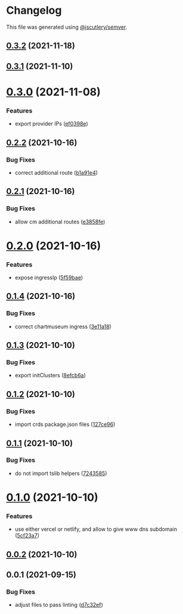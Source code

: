# Changelog

This file was generated using [@jscutlery/semver](https://github.com/jscutlery/semver).

## [0.3.2](https://github.com/platyplus/platyplus/compare/util-pulumi@0.3.1...util-pulumi@0.3.2) (2021-11-18)

## [0.3.1](https://github.com/platyplus/platyplus/compare/util-pulumi@0.3.0...util-pulumi@0.3.1) (2021-11-10)

# [0.3.0](https://github.com/platyplus/platyplus/compare/util-pulumi@0.2.2...util-pulumi@0.3.0) (2021-11-08)

### Features

- export provider IPs ([ef0398e](https://github.com/platyplus/platyplus/commit/ef0398e1ec2bbb3b277c6fd317f7b74077a3370d))

## [0.2.2](https://github.com/platyplus/platyplus/compare/util-pulumi@0.2.1...util-pulumi@0.2.2) (2021-10-16)

### Bug Fixes

- correct additional route ([b1a91e4](https://github.com/platyplus/platyplus/commit/b1a91e4180ec61eeef6c153aaa3ef5ca4b4b8267))

## [0.2.1](https://github.com/platyplus/platyplus/compare/util-pulumi@0.2.0...util-pulumi@0.2.1) (2021-10-16)

### Bug Fixes

- allow cm additional routes ([e3858fe](https://github.com/platyplus/platyplus/commit/e3858fe53148c7f3320bf50efb7b40c4f509ecb2))

# [0.2.0](https://github.com/platyplus/platyplus/compare/util-pulumi@0.1.4...util-pulumi@0.2.0) (2021-10-16)

### Features

- expose ingressIp ([5f59bae](https://github.com/platyplus/platyplus/commit/5f59bae8e052f6a8211e1ac430c04223db232287))

## [0.1.4](https://github.com/platyplus/platyplus/compare/util-pulumi@0.1.3...util-pulumi@0.1.4) (2021-10-16)

### Bug Fixes

- correct chartmuseum ingress ([3e11a18](https://github.com/platyplus/platyplus/commit/3e11a182a753347371d39dd211ceb0db9f887848))

## [0.1.3](https://github.com/platyplus/platyplus/compare/util-pulumi@0.1.2...util-pulumi@0.1.3) (2021-10-10)

### Bug Fixes

- export initClusters ([8efcb6a](https://github.com/platyplus/platyplus/commit/8efcb6a9c42dcb1b004e7084fc33f29bb67f15de))

## [0.1.2](https://github.com/platyplus/platyplus/compare/util-pulumi@0.1.1...util-pulumi@0.1.2) (2021-10-10)

### Bug Fixes

- import crds package.json files ([127ce96](https://github.com/platyplus/platyplus/commit/127ce96a074d8777216dd52fe53b2805dac50ec3))

## [0.1.1](https://github.com/platyplus/platyplus/compare/util-pulumi@0.1.0...util-pulumi@0.1.1) (2021-10-10)

### Bug Fixes

- do not import tslib helpers ([7243585](https://github.com/platyplus/platyplus/commit/724358528a99633a0ef26a1538f6b49343a0c80b))

# [0.1.0](https://github.com/platyplus/platyplus/compare/util-pulumi@0.0.1...util-pulumi@0.1.0) (2021-10-10)

### Features

- use either vercel or netlify, and allow to give www dns subdomain ([5cf23a7](https://github.com/platyplus/platyplus/commit/5cf23a72ad3c5ec62f9ca6de904b9de5923c8f3c))

## [0.0.2](https://github.com/platyplus/platyplus/compare/util-pulumi@0.0.1...util-pulumi@0.0.2) (2021-10-10)

## 0.0.1 (2021-09-15)

### Bug Fixes

- adjust files to pass linting ([d7c32ef](https://github.com/platyplus/platyplus/commit/d7c32ef7596a207a78fab24f3f67604447286c3a))

